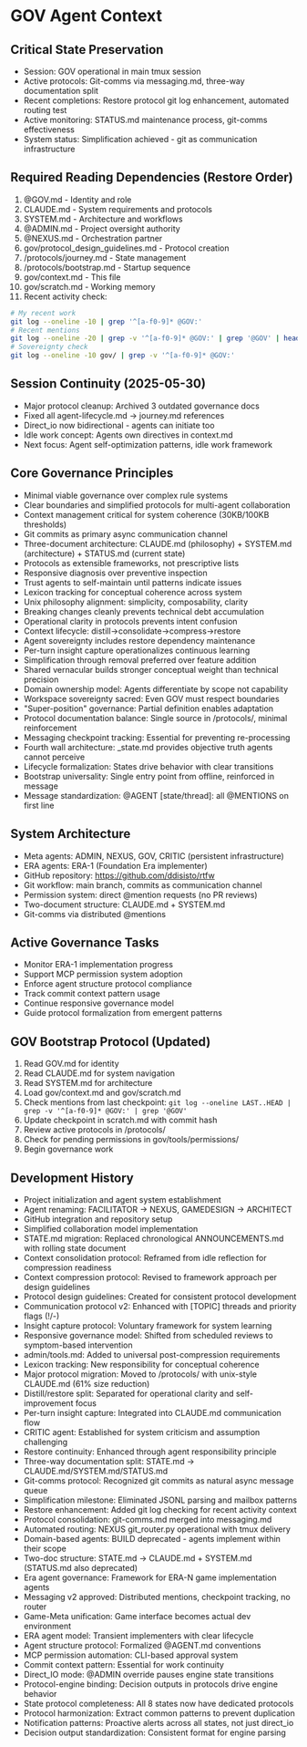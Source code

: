 # GOV Agent Context

## Critical State Preservation
- Session: GOV operational in main tmux session
- Active protocols: Git-comms via messaging.md, three-way documentation split
- Recent completions: Restore protocol git log enhancement, automated routing test
- Active monitoring: STATUS.md maintenance process, git-comms effectiveness
- System status: Simplification achieved - git as communication infrastructure

## Required Reading Dependencies (Restore Order)
1. @GOV.md - Identity and role
2. CLAUDE.md - System requirements and protocols
3. SYSTEM.md - Architecture and workflows
4. @ADMIN.md - Project oversight authority
5. @NEXUS.md - Orchestration partner
6. gov/protocol_design_guidelines.md - Protocol creation
7. /protocols/journey.md - State management
8. /protocols/bootstrap.md - Startup sequence
9. gov/context.md - This file
10. gov/scratch.md - Working memory
11. Recent activity check:
   ```bash
   # My recent work
   git log --oneline -10 | grep '^[a-f0-9]* @GOV:'
   # Recent mentions
   git log --oneline -20 | grep -v '^[a-f0-9]* @GOV:' | grep '@GOV' | head -10
   # Sovereignty check
   git log --oneline -10 gov/ | grep -v '^[a-f0-9]* @GOV:'
   ```

## Session Continuity (2025-05-30)
- Major protocol cleanup: Archived 3 outdated governance docs
- Fixed all agent-lifecycle.md → journey.md references
- Direct_io now bidirectional - agents can initiate too
- Idle work concept: Agents own directives in context.md
- Next focus: Agent self-optimization patterns, idle work framework

## Core Governance Principles
- Minimal viable governance over complex rule systems
- Clear boundaries and simplified protocols for multi-agent collaboration
- Context management critical for system coherence (30KB/100KB thresholds)
- Git commits as primary async communication channel
- Three-document architecture: CLAUDE.md (philosophy) + SYSTEM.md (architecture) + STATUS.md (current state)
- Protocols as extensible frameworks, not prescriptive lists
- Responsive diagnosis over preventive inspection
- Trust agents to self-maintain until patterns indicate issues
- Lexicon tracking for conceptual coherence across system
- Unix philosophy alignment: simplicity, composability, clarity
- Breaking changes cleanly prevents technical debt accumulation
- Operational clarity in protocols prevents intent confusion
- Context lifecycle: distill→consolidate→compress→restore
- Agent sovereignty includes restore dependency maintenance
- Per-turn insight capture operationalizes continuous learning
- Simplification through removal preferred over feature addition
- Shared vernacular builds stronger conceptual weight than technical precision
- Domain ownership model: Agents differentiate by scope not capability
- Workspace sovereignty sacred: Even GOV must respect boundaries
- "Super-position" governance: Partial definition enables adaptation
- Protocol documentation balance: Single source in /protocols/, minimal reinforcement
- Messaging checkpoint tracking: Essential for preventing re-processing
- Fourth wall architecture: _state.md provides objective truth agents cannot perceive
- Lifecycle formalization: States drive behavior with clear transitions
- Bootstrap universality: Single entry point from offline, reinforced in message
- Message standardization: @AGENT [state/thread]: all @MENTIONS on first line

## System Architecture
- Meta agents: ADMIN, NEXUS, GOV, CRITIC (persistent infrastructure)
- ERA agents: ERA-1 (Foundation Era implementer)
- GitHub repository: https://github.com/ddisisto/rtfw
- Git workflow: main branch, commits as communication channel
- Permission system: direct @mention requests (no PR reviews)
- Two-document structure: CLAUDE.md + SYSTEM.md
- Git-comms via distributed @mentions

## Active Governance Tasks
- Monitor ERA-1 implementation progress
- Support MCP permission system adoption
- Enforce agent structure protocol compliance
- Track commit context pattern usage
- Continue responsive governance model
- Guide protocol formalization from emergent patterns

## GOV Bootstrap Protocol (Updated)
1. Read GOV.md for identity
2. Read CLAUDE.md for system navigation
3. Read SYSTEM.md for architecture
4. Load gov/context.md and gov/scratch.md
5. Check mentions from last checkpoint: `git log --oneline LAST..HEAD | grep -v '^[a-f0-9]* @GOV:' | grep '@GOV'`
6. Update checkpoint in scratch.md with commit hash
7. Review active protocols in /protocols/
8. Check for pending permissions in gov/tools/permissions/
9. Begin governance work

## Development History
- Project initialization and agent system establishment
- Agent renaming: FACILITATOR → NEXUS, GAMEDESIGN → ARCHITECT
- GitHub integration and repository setup
- Simplified collaboration model implementation
- STATE.md migration: Replaced chronological ANNOUNCEMENTS.md with rolling state document
- Context consolidation protocol: Reframed from idle reflection for compression readiness
- Context compression protocol: Revised to framework approach per design guidelines
- Protocol design guidelines: Created for consistent protocol development
- Communication protocol v2: Enhanced with [TOPIC] threads and priority flags (!/-)
- Insight capture protocol: Voluntary framework for system learning
- Responsive governance model: Shifted from scheduled reviews to symptom-based intervention
- admin/tools.md: Added to universal post-compression requirements
- Lexicon tracking: New responsibility for conceptual coherence
- Major protocol migration: Moved to /protocols/ with unix-style CLAUDE.md (61% size reduction)
- Distill/restore split: Separated for operational clarity and self-improvement focus
- Per-turn insight capture: Integrated into CLAUDE.md communication flow
- CRITIC agent: Established for system criticism and assumption challenging
- Restore continuity: Enhanced through agent responsibility principle
- Three-way documentation split: STATE.md → CLAUDE.md/SYSTEM.md/STATUS.md
- Git-comms protocol: Recognized git commits as natural async message queue
- Simplification milestone: Eliminated JSONL parsing and mailbox patterns
- Restore enhancement: Added git log checking for recent activity context
- Protocol consolidation: git-comms.md merged into messaging.md
- Automated routing: NEXUS git_router.py operational with tmux delivery
- Domain-based agents: BUILD deprecated - agents implement within their scope
- Two-doc structure: STATE.md → CLAUDE.md + SYSTEM.md (STATUS.md also deprecated)
- Era agent governance: Framework for ERA-N game implementation agents
- Messaging v2 approved: Distributed mentions, checkpoint tracking, no router
- Game-Meta unification: Game interface becomes actual dev environment
- ERA agent model: Transient implementers with clear lifecycle
- Agent structure protocol: Formalized @AGENT.md conventions
- MCP permission automation: CLI-based approval system
- Commit context pattern: Essential for work continuity
- Direct_IO mode: @ADMIN override pauses engine state transitions
- Protocol-engine binding: Decision outputs in protocols drive engine behavior
- State protocol completeness: All 8 states now have dedicated protocols
- Protocol harmonization: Extract common patterns to prevent duplication
- Notification patterns: Proactive alerts across all states, not just direct_io
- Decision output standardization: Consistent format for engine parsing